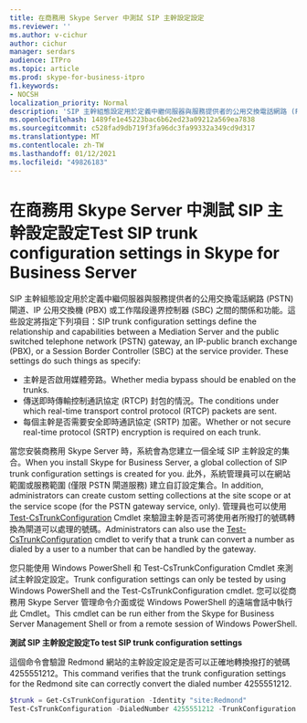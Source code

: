 ```yaml
---
title: 在商務用 Skype Server 中測試 SIP 主幹設定設定
ms.reviewer: ''
ms.author: v-cichur
author: cichur
manager: serdars
audience: ITPro
ms.topic: article
ms.prod: skype-for-business-itpro
f1.keywords:
- NOCSH
localization_priority: Normal
description: 'SIP 主幹組態設定用於定義中繼伺服器與服務提供者的公用交換電話網路 (PSTN) 閘道、IP 公用交換機 (PBX) 或工作階段邊界控制器 (SBC) 之間的關係和功能。 '
ms.openlocfilehash: 1489fe1e45223bac6b62ed23a09212a569ea7838
ms.sourcegitcommit: c528fad9db719f3fa96dc3fa99332a349cd9d317
ms.translationtype: MT
ms.contentlocale: zh-TW
ms.lasthandoff: 01/12/2021
ms.locfileid: "49826183"
---
```

# <a name="test-sip-trunk-configuration-settings-in-skype-for-business-server"></a><span data-ttu-id="2be63-103">在商務用 Skype Server 中測試 SIP 主幹設定設定</span><span class="sxs-lookup"><span data-stu-id="2be63-103">Test SIP trunk configuration settings in Skype for Business Server</span></span>

<span data-ttu-id="2be63-p101">SIP 主幹組態設定用於定義中繼伺服器與服務提供者的公用交換電話網路 (PSTN) 閘道、IP 公用交換機 (PBX) 或工作階段邊界控制器 (SBC) 之間的關係和功能。這些設定將指定下列項目：</span><span class="sxs-lookup"><span data-stu-id="2be63-p101">SIP trunk configuration settings define the relationship and capabilities between a Mediation Server and the public switched telephone network (PSTN) gateway, an IP-public branch exchange (PBX), or a Session Border Controller (SBC) at the service provider. These settings do such things as specify:</span></span>

- <span data-ttu-id="2be63-106">主幹是否啟用媒體旁路。</span><span class="sxs-lookup"><span data-stu-id="2be63-106">Whether media bypass should be enabled on the trunks.</span></span>
- <span data-ttu-id="2be63-107">傳送即時傳輸控制通訊協定 (RTCP) 封包的情況。</span><span class="sxs-lookup"><span data-stu-id="2be63-107">The conditions under which real-time transport control protocol (RTCP) packets are sent.</span></span>
- <span data-ttu-id="2be63-108">每個主幹是否需要安全即時通訊協定 (SRTP) 加密。</span><span class="sxs-lookup"><span data-stu-id="2be63-108">Whether or not secure real-time protocol (SRTP) encryption is required on each trunk.</span></span>

<span data-ttu-id="2be63-109">當您安裝商務用 Skype Server 時，系統會為您建立一個全域 SIP 主幹設定的集合。</span><span class="sxs-lookup"><span data-stu-id="2be63-109">When you install Skype for Business Server, a global collection of SIP trunk configuration settings is created for you.</span></span> <span data-ttu-id="2be63-110">此外，系統管理員可以在網站範圍或服務範圍 (僅限 PSTN 閘道服務) 建立自訂設定集合。</span><span class="sxs-lookup"><span data-stu-id="2be63-110">In addition, administrators can create custom setting collections at the site scope or at the service scope (for the PSTN gateway service, only).</span></span> <span data-ttu-id="2be63-111">管理員也可以使用 [Test-CsTrunkConfiguration](https://docs.microsoft.com/powershell/module/skype/Test-CsTrunkConfiguration) Cmdlet 來驗證主幹是否可將使用者所撥打的號碼轉換為閘道可以處理的號碼。</span><span class="sxs-lookup"><span data-stu-id="2be63-111">Administrators can also use the [Test-CsTrunkConfiguration](https://docs.microsoft.com/powershell/module/skype/Test-CsTrunkConfiguration) cmdlet to verify that a trunk can convert a number as dialed by a user to a number that can be handled by the gateway.</span></span>

<span data-ttu-id="2be63-112">您只能使用 Windows PowerShell 和 Test-CsTrunkConfiguration Cmdlet 來測試主幹設定設定。</span><span class="sxs-lookup"><span data-stu-id="2be63-112">Trunk configuration settings can only be tested by using Windows PowerShell and the Test-CsTrunkConfiguration cmdlet.</span></span> <span data-ttu-id="2be63-113">您可以從商務用 Skype Server 管理命令介面或從 Windows PowerShell 的遠端會話中執行此 Cmdlet。</span><span class="sxs-lookup"><span data-stu-id="2be63-113">This cmdlet can be run either from the Skype for Business Server Management Shell or from a remote session of Windows PowerShell.</span></span> 

<span data-ttu-id="2be63-114">**測試 SIP 主幹設定設定**</span><span class="sxs-lookup"><span data-stu-id="2be63-114">**To test SIP trunk configuration settings**</span></span>

<span data-ttu-id="2be63-115">這個命令會驗證 Redmond 網站的主幹設定設定是否可以正確地轉換撥打的號碼4255551212。</span><span class="sxs-lookup"><span data-stu-id="2be63-115">This command verifies that the trunk configuration settings for the Redmond site can correctly convert the dialed number 4255551212.</span></span>

```PowerShell
$trunk = Get-CsTrunkConfiguration -Identity "site:Redmond"
Test-CsTrunkConfiguration -DialedNumber 4255551212 -TrunkConfiguration $trunk
```

